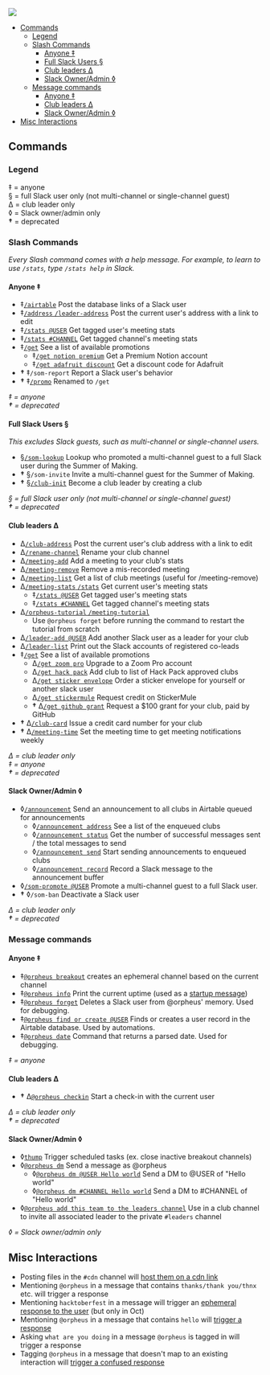 ![](https://raw.githubusercontent.com/hackclub/dinosaurs/master/club_dinosaur.png)

- [Commands](#commands)
  - [Legend](#legend)
  - [Slash Commands](#slash-commands)
    - [Anyone ‡](#anyone-)
    - [Full Slack Users §](#full-slack-users-)
    - [Club leaders Δ](#club-leaders-δ)
    - [Slack Owner/Admin ◊](#slack-owneradmin-)
  - [Message commands](#message-commands)
    - [Anyone ‡](#anyone--1)
    - [Club leaders Δ](#club-leaders-δ-1)
    - [Slack Owner/Admin ◊](#slack-owneradmin--1)
- [Misc Interactions](#misc-interactions)

## Commands

### Legend

‡ = anyone  
§ = full Slack user only (not multi-channel or single-channel guest)  
Δ = club leader only  
◊ = Slack owner/admin only  
**†** = deprecated  

### Slash Commands
_Every Slash command comes with a help message. For example, to learn to use `/stats`, type `/stats help` in Slack._

#### Anyone ‡
- ‡[`/airtable`](/src/interactions/airtable.js) Post the database links of a Slack user
- ‡[`/address` `/leader-address`](src/interactions/address.js) Post the current user's address with a link to edit
- ‡[`/stats @USER`](/src/interactions/stats.js) Get tagged user's meeting stats
- ‡[`/stats #CHANNEL`](/src/interactions/stats.js) Get tagged channel's meeting stats
- ‡[`/get`](/src/interactions/get.js) See a list of available promotions
  - ‡[`/get notion premium`](src/interactions/promos/notionPremium.js) Get a Premium Notion account
  - ‡[`/get adafruit discount`](src/interactions/promos/adafruitDiscount.js) Get a discount code for Adafruit
- **†** ‡`/som-report` Report a Slack user's behavior
- **†** ‡[`/promo`](src/interactions/promo.js) Renamed to `/get`

_‡ = anyone_  
_**†** = deprecated_

#### Full Slack Users §
_This excludes Slack guests, such as multi-channel or single-channel users._

- §[`/som-lookup`](src/interactions/som/lookup.js) Lookup who promoted a multi-channel guest to a full Slack user during the Summer of Making.
- **†** §`/som-invite` Invite a multi-channel guest for the Summer of Making.
- **†** §[`/club-init`](src/interactions/clubInit.js) Become a club leader by creating a club

_§ = full Slack user only (not multi-channel or single-channel guest)_  
_**†** = deprecated_

#### Club leaders Δ
- Δ[`/club-address`](src/interactions/clubAddress.js) Post the current user's club address with a link to edit
- Δ[`/rename-channel`](src/interactions/rename.js) Rename your club channel
- Δ[`/meeting-add`](src/interactions/meetingAdd.js) Add a meeting to your club's stats
- Δ[`/meeting-remove`](src/interactions/meetingRemove.js) Remove a mis-recorded meeting
- Δ[`/meeting-list`](src/interactions/meetingList.js) Get a list of club meetings (useful for /meeting-remove)
- Δ[`/meeting-stats` `/stats`](src/interactions/stats.js) Get current user's meeting stats
  - ‡[`/stats @USER`](src/interactions/stats.js) Get tagged user's meeting stats
  - ‡[`/stats #CHANNEL`](src/interactions/stats.js) Get tagged channel's meeting stats
- Δ[`/orpheus-tutorial` `/meeting-tutorial`](src/interactions/tutorial.js)
  - Use `@orpheus forget` before running the command to restart the tutorial from scratch
- Δ[`/leader-add @USER`](src/interactions/leaderAdd.js) Add another Slack user as a leader for your club
- Δ[`/leader-list`](src/interactions/leaderList.js) Print out the Slack accounts of registered co-leads
- ‡[`/get`](src/interactions/get.js) See a list of available promotions
  - Δ[`/get zoom pro`](src/interactions/promos/zoom.js) Upgrade to a Zoom Pro account
  - Δ[`/get hack pack`](src/interactions/promos/hackPack.js) Add club to list of Hack Pack approved clubs
  - Δ[`/get sticker envelope`](src/interactions/promos/stickerEnvelope.js) Order a sticker envelope for yourself or another slack user
  - Δ[`/get stickermule`](src/interactions/promos/stickermule.js) Request credit on StickerMule
  - **†** Δ[`/get github grant`](src/interactions/promos/githubGrant.js) Request a $100 grant for your club, paid by GitHub
- **†** Δ[`/club-card`](src/interactions/clubCard.js) Issue a credit card number for your club
- **†** Δ[`/meeting-time`](src/interactions/meetingTime.js) Set the meeting time to get meeting notifications weekly

_Δ = club leader only_  
_‡ = anyone_  
_**†** = deprecated_

#### Slack Owner/Admin ◊
- ◊[`/announcement`](src/interactions/announcement.js) Send an announcement to all clubs in Airtable queued for announcements
  - ◊[`/announcement address`](src/interactions/announcement.js) See a list of the enqueued clubs
  - ◊[`/announcement status`](src/interactions/announcement.js) Get the number of successful messages sent / the total messages to send
  - ◊[`/announcement send`](src/interactions/announcement.js) Start sending announcements to enqueued clubs
  - ◊[`/announcement record`](src/interactions/announcement.js) Record a Slack message to the announcement buffer
- ◊[`/som-promote @USER`](src/interactions/som/promote.js) Promote a multi-channel guest to a full Slack user.
- **†** ◊`/som-ban` Deactivate a Slack user

_Δ = club leader only_  
_**†** = deprecated_

### Message commands

#### Anyone ‡
- ‡[`@orpheus breakout`](src/interactions/breakout.js) creates an ephemeral channel based on the current channel
- ‡[`@orpheus info`](src/interactions/info.js) Print the current uptime (used as a [startup message](src/interactions/startup.js))
- ‡[`@orpheus forget`](src/interactions/forget.js) Deletes a Slack user from @orpheus' memory. Used for debugging.
- ‡[`@orpheus find or create @USER`](src/interactions/findOrCreate.js) Finds or creates a user record in the Airtable database. Used by automations.
- ‡[`@orpheus date`](src/interactions/date.js) Command that returns a parsed date. Used for debugging.

_‡ = anyone_  

#### Club leaders Δ
- **†** Δ[`@orpheus checkin`](src/interactions/checkin.js) Start a check-in with the current user

_Δ = club leader only_  
_**†** = deprecated_

#### Slack Owner/Admin ◊
- ◊[`thump`](src/interactions/trigger/index.js) Trigger scheduled tasks (ex. close inactive breakout channels)
- ◊[`@orpheus dm`](src/interactions/dm.js) Send a message as @orpheus
  - ◊[`@orpheus dm @USER Hello world`](src/interactions/dm.js) Send a DM to @USER of "Hello world"
  - ◊[`@orpheus dm #CHANNEL Hello world`](src/interactions/dm.js) Send a DM to #CHANNEL of "Hello world"
- ◊[`@orpheus add this team to the leaders channel`](src/interactions/leaderInvite.js) Use in a club channel to invite all associated leader to the private `#leaders` channel

_◊ = Slack owner/admin only_

## Misc Interactions

- Posting files in the `#cdn` channel will [host them on a cdn link](/src/interactions/fileShare.js)
- Mentioning `@orpheus` in a message that contains `thanks/thank you/thnx` etc. will trigger a response
- Mentioning `hacktoberfest` in a message will trigger an [ephemeral response to the user](src/interactions/hacktoberfest.js) (but only in Oct)
- Mentioning `@orpheus` in a message that contains `hello` will [trigger a response](src/interactions/hello.js)
- Asking `what are you doing` in a message `@orpheus` is tagged in will trigger a response
- Tagging `@orpheus` in a message that doesn't map to an existing interaction will [trigger a confused response](src/interactions/catchall.js)